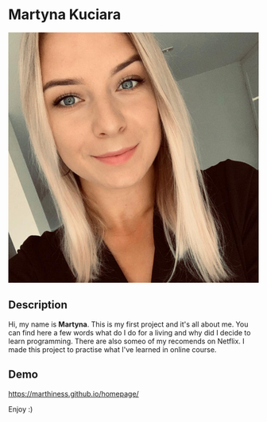 # Martyna Kuciara

![Martyna Kuciara](images/Martyna.jpg)

## Description
Hi, my name is **Martyna**. This is my first project and it's all about me. You can find here a few words what do I do for a living and why did I decide to learn programming. There are also someo of my recomends on Netflix.
I made this project to practise what I've learned in online course.

## Demo
https://marthiness.github.io/homepage/

Enjoy :)


